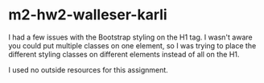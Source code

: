 # m2-hw2-walleser-karli
I had a few issues with the Bootstrap styling on the H1 tag. I wasn't aware you could put multiple classes on one element, so I was trying to place the different styling classes on different elements instead of all on the H1. 

I used no outside resources for this assignment. 